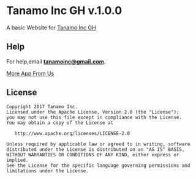# Tanamo Inc GH v.1.0.0
A basic Website for <a class="btn btn-cta-primary" href='https://tanamo-inc.github.io/Home/' target="_blank">Tanamo Inc GH</a>



## Help
For help,email **tanamoinc@gmail.com.**

 <a class="btn btn-cta-primary" href='https://play.google.com/store/apps/dev?id=6168725719203408985' target="_blank">More App From Us</a>

## License
    Copyright 2017 Tanamo Inc.
    Licensed under the Apache License, Version 2.0 (the "License");
    you may not use this file except in compliance with the License.
    You may obtain a copy of the License at

       http://www.apache.org/licenses/LICENSE-2.0

    Unless required by applicable law or agreed to in writing, software
    distributed under the License is distributed on an "AS IS" BASIS,
    WITHOUT WARRANTIES OR CONDITIONS OF ANY KIND, either express or implied.
    See the License for the specific language governing permissions and
    limitations under the License.


